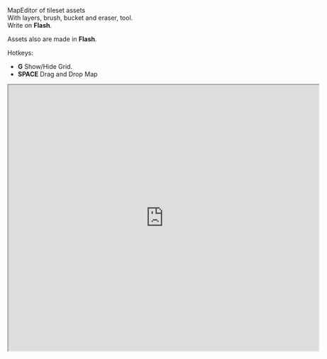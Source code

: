 <!-- header
title: Map Editor
header: true
date: 12/08/2015
author: webcaetano
cover: images/posts/cover/mapEdit.png
thumb: images/posts/thumb/mapEdit.png
tags:
	- Flash
	- Socket.io
	- Isometric
header -->

MapEditor of tileset assets<br>
With layers, brush, bucket and eraser, tool.<br>
Write on **Flash**.

Assets also are made in **Flash**.

Hotkeys: <br>
- **G** Show/Hide Grid.<br>
- **SPACE** Drag and Drop Map<br>


<div align="center">
	<iframe src="http://45.55.171.155:3000/mapEdit" width="700" height="600" scrolling="no"></iframe>
</div>
